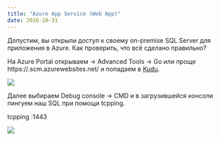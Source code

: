 ```yaml
---
title: "Azure App Service (Web App)"
date: 2016-10-31
---
```


Допустим, вы открыли доступ к своему on-premise SQL Server для приложения в Azure. Как проверить, что всё сделано правильно?  
  
На Azure Portal открываем <App Service Name> -> Advanced Tools -> Go или проще https://<sitename>.scm.azurewebsites.net/ и попадаем в [Kudu](https://github.com/projectkudu/kudu/wiki).  
  


[![](https://blogger.googleusercontent.com/img/b/R29vZ2xl/AVvXsEgXMm6WuLpo4uIugmRJKk6gfwbe4k1izAENoqNEpUbReYcKOpBr_LsvIxRyX8mX5txUYSZdcdTrBGQ_AIgA8qfEbGsIAKdrMSozd1zgOyW1vMpAQpO3Dh5eCfu0g5moMxzsaEFPz2pcGUnU/s400/kudu.jpg)](images/kudu.jpg)

  


Далее выбираем Debug console -> CMD и в загрузившейся консоли пингуем наш SQL при помощи tcpping.

  


tcpping <sqladdress>:1443

  


[![](https://blogger.googleusercontent.com/img/b/R29vZ2xl/AVvXsEjHHHQEz6SSD-0p9Yx_L3Lu5tnlDSlSBxPQCuTPPBH4rVoUwxk_2CJARIzgAlSPqlDyUajKaDLOidRTb5uxeY9IUXfxKj1yzXxpTM1fGcMXEKGLK3EAXh_pZDyYm-GJZzrYtNCKtkNMO9X_/s400/tcpping.jpg)](images/tcpping.jpg)

  





